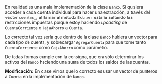 En realidad es una mala implementación de la clase `Banco`. Si quisiera acceder
a cada cuenta individual para hacer una extracción, a través del vector
`cuentas_`, al llamar al método `Extraer` estaría saltando las restricciones
impuestas porque estoy haciendo _upcasting_ de `CuentaCorriente` o 
`CajaAhorro` a `Cuenta`.

Lo correcto tal vez sería que dentro de la clase `Banco` hubiera un vector
para cada tipo de cuenta, y sobrecargar `AgregarCuenta` para que tome
tanto `CuentaCorriente` como `CajaAhorro` como parámetro.

De todas formas cumple con la consigna, que era sólo determinar los activos
del `Banco` haciendo una suma de todos los saldos de las cuentas.

**Modificación:** En clase vimos que lo correcto es usar un vector de 
punteros a `Cuenta` en la implementación de `Banco`.

